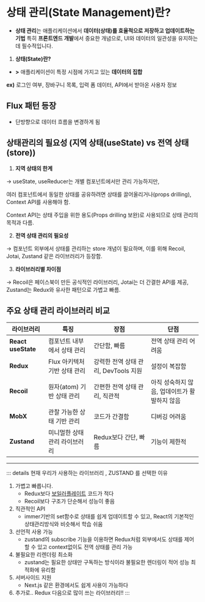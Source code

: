# 상태 관리(State Management)란?

- **상태 관리**는 애플리케이션에서 **데이터(상태)를 효율적으로 저장하고 업데이트하는 기법** 특히 **프론트엔드 개발**에서 중요한 개념으로, UI와 데이터의 일관성을 유지하는 데 필수적입니다.
1. **상태(State)란?**
- **>** 애플리케이션이 특정 시점에 가지고 있는 **데이터의 집합**

**ex)**  로그인 여부,  장바구니 목록, 입력 폼 데이터, API에서 받아온 사용자 정보

## Flux 패턴 등장

- 단방향으로 데이터 흐름을 변경하게 됨
## 상태관리의 필요성 (지역 상태(useState) vs 전역 상태(store))

1. **지역 상태의 한계**

→ useState, useReducer는 개별 컴포넌트에서만 관리 가능하지만,

여러 컴포넌트에서 동일한 상태를 공유하려면 상태를 끌어올리거나(props drilling), Context API를 사용해야 함.

Context API는 상태 주입을 위한 용도(Props drilling 보완)로 사용되므로 상태 관리의 목적과 다름.

2. **전역 상태 관리의 필요성**

→ 컴포넌트 외부에서 상태를 관리하는 store 개념이 필요하며, 이를 위해 Recoil, Jotai, Zustand 같은 라이브러리가 등장함.

3. **라이브러리별 차이점**

→ Recoil은 페이스북이 만든 공식적인 라이브러리, Jotai는 더 간결한 API를 제공, Zustand는 Redux와 유사한 패턴으로 가볍고 빠름.

## 주요 상태 관리 라이브러리 비교

| 라이브러리 | 특징 | 장점 | 단점 |
| --- | --- | --- | --- |
| **React useState** | 컴포넌트 내부에서 상태 관리 | 간단함, 빠름 | 전역 상태 관리 어려움 |
| **Redux** | Flux 아키텍처 기반 상태 관리 | 강력한 전역 상태 관리, DevTools 지원 | 설정이 복잡함 |
| **Recoil** | 원자(atom) 기반 상태 관리 | 간편한 전역 상태 관리, 직관적 | 아직 성숙하지 않음, 업데이트가 활발하지 않음 |
| **MobX** | 관찰 가능한 상태 기반 관리 | 코드가 간결함 | 디버깅 어려움 |
| **Zustand** | 미니멀한 상태 관리 라이브러리 | Redux보다 간단, 빠름 | 기능이 제한적 |

--- 

 ::: details 현재 우리가 사용하는 라이브러리 , ZUSTAND 를 선택한 이유
1. 가볍고 빠릅니다.
    - Redux보다 [보일러플레이트](https://coding-grandpa.tistory.com/2) 코드가 적다
    - Recoil보다 구조가 단순해서 성능이 좋음
2. 직관적인 API
    - immer기반의 set함수로 상태를 쉽게 업데이트할 수 있고, React의 기본적인 상태관리방식와 비슷해서 학습 쉬움
3. 선언적 사용 가능
    - zustand의 subscribe 기능을 이용하면 Redux처럼 외부에서도 상태를 제어할 수 있고 context없이도 전역 상태를 관리 가능
4. 불필요한 리렌더링 최소화
    - zustand는 필요한 상태만 구독하는 방식이라 불필요한 렌더링이 적어 성능 최적화에 유리함
5. 서버사이드 지원
    - Next.js 같은 환경에서도 쉽게 사용이 가능하다
6. 추가로.. Redux 다음으로 많이 쓰는 라이브러리!!
:::